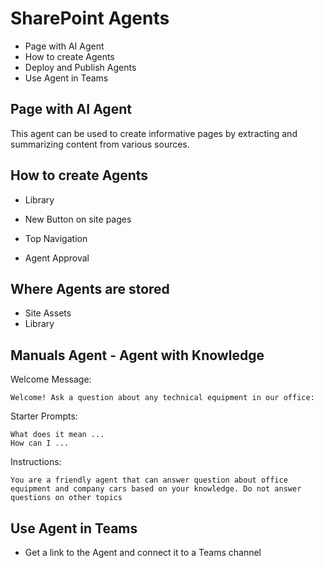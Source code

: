# SharePoint Agents

- Page with AI Agent
- How to create Agents
- Deploy and Publish Agents
- Use Agent in Teams

## Page with AI Agent

This agent can be used to create informative pages by extracting and summarizing content from various sources.

## How to create Agents

- Library
- New Button on site pages
- Top Navigation

- Agent Approval

## Where Agents are stored

- Site Assets
- Library

## Manuals Agent - Agent with Knowledge

Welcome Message:

```plaintext
Welcome! Ask a question about any technical equipment in our office:
```

Starter Prompts:

```plaintext
What does it mean ...
How can I ...
```

Instructions:

```plaintext
You are a friendly agent that can answer question about office equipment and company cars based on your knowledge. Do not answer questions on other topics
```

## Use Agent in Teams

- Get a link to the Agent and connect it to a Teams channel
